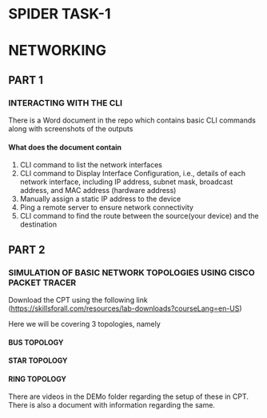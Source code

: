 # SPIDER TASK-1 

# NETWORKING

## PART 1

### INTERACTING WITH THE CLI 

There is a Word document in the repo which contains basic CLI commands along with screenshots of the outputs

#### What does the document contain

1. CLI command to list the network interfaces
2. CLI command to Display Interface Configuration, i.e., details of each network interface, including IP address, subnet mask, broadcast address, and MAC address (hardware address)
3. Manually assign a static IP address to the device
4. Ping a remote server to ensure network connectivity
5. CLI command to find the route between the source(your device) and the destination

## PART 2

### SIMULATION OF BASIC NETWORK TOPOLOGIES USING CISCO PACKET TRACER

Download the CPT using the following link (https://skillsforall.com/resources/lab-downloads?courseLang=en-US)

Here we will be covering 3 topologies, namely

#### BUS TOPOLOGY
#### STAR TOPOLOGY
#### RING TOPOLOGY

There are videos in the DEMo folder regarding the setup of these in CPT.
There is also a document with information regarding the same.